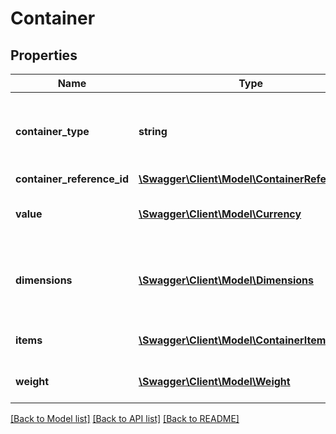 # Container

## Properties
Name | Type | Description | Notes
------------ | ------------- | ------------- | -------------
**container_type** | **string** | The type of physical container being used. (always &#39;PACKAGE&#39;) | [optional] 
**container_reference_id** | [**\Swagger\Client\Model\ContainerReferenceId**](ContainerReferenceId.md) |  | 
**value** | [**\Swagger\Client\Model\Currency**](Currency.md) | The total value of all items in the container. | 
**dimensions** | [**\Swagger\Client\Model\Dimensions**](Dimensions.md) | The length, width, height, and weight of the container. | 
**items** | [**\Swagger\Client\Model\ContainerItem[]**](ContainerItem.md) | A list of the items in the container. | 
**weight** | [**\Swagger\Client\Model\Weight**](Weight.md) | The weight of the container. | 

[[Back to Model list]](../README.md#documentation-for-models) [[Back to API list]](../README.md#documentation-for-api-endpoints) [[Back to README]](../README.md)


